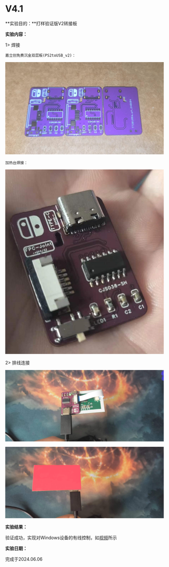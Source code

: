 # V4.1

**实验目的：**打样验证版V2转接板

**实验内容：**

1> 焊接

`嘉立创免费沉金双层板(PS2toUSB_v2)：`

![1](Pics\1.jpg)

`加热台焊接：`

![2](Pics\2.jpg)

2> 排线连接

![3](Pics\3.jpg)

![4](Pics\4.jpg)

**实验结果：**

验证成功，实现对Windows设备的有线控制，如[视频](Pics\0.mp4)所示

**实验日期：**

完成于2024.06.06

